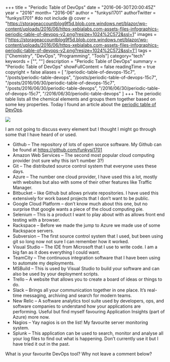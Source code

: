 +++
title = "Periodic Table of DevOps"
date = "2016-06-30T20:00:45Z"
year = "2016"
month= "2016-06"
author = "funkysi1701"
authorTwitter = "funkysi1701" #do not include @
cover = "https://storageaccountblog9f5d.blob.core.windows.net/blazor/wp-content/uploads/2016/06/https-xebialabs.com-assets-files-infographics-periodic-table-of-devops-v2.png?resize=1024%2C572&ssl=1"
images = ['https://storageaccountblog9f5d.blob.core.windows.net/blazor/wp-content/uploads/2016/06/https-xebialabs.com-assets-files-infographics-periodic-table-of-devops-v2.png?resize=1024%2C572&ssl=1']
tags = ["Chemistry", "DevOps", "Programming", "Tools"]
category="tech"
keywords = ["", ""]
description =  "Periodic Table of DevOps"
summary = "Periodic Table of DevOps"
showFullContent = false
readingTime = true
copyright = false
aliases = [
    "/periodic-table-of-devops-15c7",
    "/posts/periodic-table-devops",
    "/posts/periodic-table-of-devops-15c7",
    "/posts/2016/06/30/periodic-table-of-devops-15c7",
    "/posts/2016/06/30/periodic-table-devops",
    "/2016/06/30/periodic-table-of-devops-15c7",
    "/2016/06/30/periodic-table-devops"
]
+++
The periodic table lists all the chemical elements and groups them together based on some key properties. Today I found an article about the [periodic table of DevOps](https://xebialabs.com/periodic-table-of-devops-tools/).

![](https://storageaccountblog9f5d.blob.core.windows.net/blazor/wp-content/uploads/2016/06/https-xebialabs.com-assets-files-infographics-periodic-table-of-devops-v2.png?resize=1024%2C572&ssl=1)

I am not going to discuss every element but I thought I might go through some that I have heard of or used.

- Github – The repository of lots of open source software. My Github can be found at https://github.com/funkysi1701
- Amazon Web Services – The second most popular cloud computing provider (not sure why this isn’t number 3?)
- Git – The distributed source control system that everyone uses these days.
- Azure – The number one cloud provider, I have used this a lot, mostly with websites but also with some of their other features like Traffic Manager.
- Bitbucket – like Github but allows private repositories. I have used this extensively for work based projects that I don’t want to be public.
- Google Cloud Platform – don’t know much about this one, but no surprise that google wants a piece of the cloud computing pie.
- Selenium – This is a product I want to play about with as allows front end testing with a browser.
- Rackspace – Before we made the jump to Azure we made use of some Rackspace servers.
- Subversion – The first source control system that I used, but been using git so long now not sure I can remember how it worked.
- Visual Studio – The IDE from Microsoft that I use to write code. I am a big fan as it does everything I could want.
- TeamCity – The continuous integration software that I have been using to automate my deployments.
- MSBuild – This is used by Visual Studio to build your software and can also be used by your deployment scripts.
- Trello – A website that allows you to create a board of ideas or things to do.
- Slack – Brings all your communication together in one place. It’s real-time messaging, archiving and search for modern teams.
- New Relic – A software analytics tool suite used by developers, ops, and software companies to understand how your applications are performing. Useful but find myself favouring Application Insights (part of Azure) more now.
- Nagios – Yay nagios is on the list! My favourite server monitoring system.
- Splunk – This application can be used to search, monitor and analyse all your log files to find out what is happening. Don’t currently use it but I have tried it out in the past.

What is your favourite DevOps tool? Why not leave a comment below?